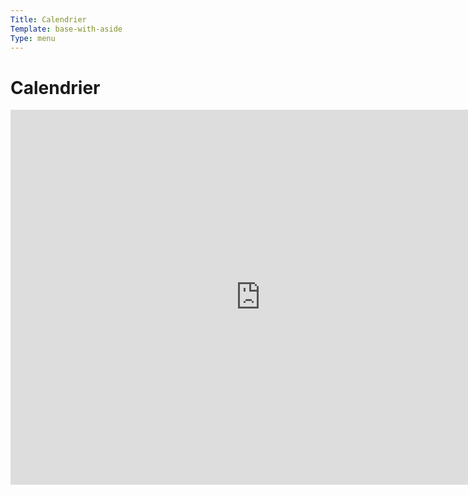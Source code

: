 ```yaml
--- 
Title: Calendrier
Template: base-with-aside
Type: menu
---
```

# Calendrier

<iframe src="https://calendar.google.com/calendar/embed?src=74345khurd6dcvvpst89lpi8uc%40group.calendar.google.com&ctz=Europe/Zurich" style="border: 0" width="800" height="600" frameborder="0" scrolling="no"></iframe>